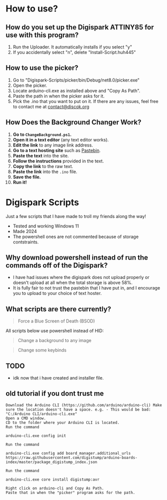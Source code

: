 # How to use?

## How do you set up the Digispark ATTINY85 for use with this program?
1. Run the Uploader. It automatically installs if you select "y"
2. If you accidentally select "n", delete "Install-Script.huh445"

## How to use the picker?
1. Go to "Digispark-Scripts/picker/bin/Debug/net8.0/picker.exe"
2. Open the picker.
3. Locate arduino-cli.exe as installed above and "Copy As Path".
4. Paste the path in when the picker asks for it.
5. Pick the .ino that you want to put on it.
If there are any issues, feel free to contact me at contact@discok.org

## How Does the Background Changer Work?

1. **Go to `ChangeBackground.ps1`.**
2. **Open it in a text editor** (any text editor works).
3. **Edit the link** to any image link address.
4. **Go to a text hosting site** such as [Pastebin](https://pastebin.com/).
5. **Paste the text** into the site.
6. **Follow the instructions** provided in the text.
7. **Copy the link** to the raw text.
8. **Paste the link** into the `.ino` file.
9. **Save the file.**
10. **Run it!**


# Digispark Scripts
Just a few scripts that I have made to troll my friends along the way!
- Tested and working Windows 11
- Made 2024
- The powershell ones are not commented because of storage contstraints.
## Why download powershell instead of run the commands off of the Digispark?
- I have had issues where the digispark does not upload properly or doesn't upload at all when the total storage is above 58%.
- It is fully fair to not trust the pastebin that I have put in, and I encourage you to upload to your choice of text hoster.

## What scripts are there currently?
>Force a Blue Screen of Death (BSOD)

All scripts below use powershell instead of HID:
>Change a background to any image

> Change some keybinds

## TODO
- idk now that i have created and installer file.

## old tutorial if you dont trust me

    Download the Arduino CLI (https://github.com/arduino/arduino-cli) Make sure the location doesn't have a space. e.g. - This would be bad: "C:/Arduino CLI/arduino-cli.exe"
    Open a CMD window.
    CD to the folder where your Arduino CLI is located.
    Run the command

    arduino-cli.exe config init

    Run the command

    arduino-cli.exe config add board_manager.additional_urls https://raw.githubusercontent.com/digistump/arduino-boards-index/master/package_digistump_index.json

    Run the command

    arduino-cli.exe core install digistump:avr

    Right click on arduino-cli and Copy As Path.
    Paste that in when the "picker" program asks for the path.
